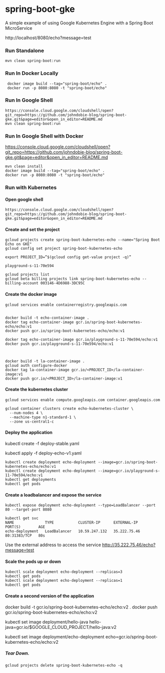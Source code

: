 # spring-boot-gke
A simple example of using Google Kubernetes Engine with a Spring Boot MicroService

http://localhost/8080/echo?message=test

### Run Standalone
```
mvn clean spring-boot:run
```

### Run In Docker Locally
``` 
 docker image build --tag="spring-boot/echo" .
 docker run -p 8080:8080 -t "spring-boot/echo"    
```

### Run In Google Shell
```
https://console.cloud.google.com/cloudshell/open?git_repo=https://github.com/johndobie-blog/spring-boot-gke.git&page=editor&open_in_editor=README.md
mvn clean spring-boot:run
```

### Run In Google Shell with Docker
https://console.cloud.google.com/cloudshell/open?git_repo=https://github.com/johndobie-blog/spring-boot-gke.git&page=editor&open_in_editor=README.md

```
mvn clean install
docker image build --tag="spring-boot/echo" .
docker run -p 8080:8080 -t "spring-boot/echo"    
```

### Run with Kubernetes

#### Open google shell
```
https://console.cloud.google.com/cloudshell/open?git_repo=https://github.com/johndobie-blog/spring-boot-gke.git&page=editor&open_in_editor=README.md
```

#### Create and set the project
```
gcloud projects create spring-boot-kubernetes-echo --name="Spring Boot Echo on GKE"
gcloud config set project spring-boot-kubernetes-echo

export PROJECT_ID=”$(gcloud config get-value project -q)”

playground-s-11-70e594

gcloud projects list
gcloud beta billing projects link spring-boot-kubernetes-echo --billing-account 003146-4D6988-3DC95C
```

#### Create the docker image
``` 
gcloud services enable containerregistry.googleapis.com


docker build -t echo-container-image .
docker tag echo-container-image gcr.io/spring-boot-kubernetes-echo/echo:v1
docker push gcr.io/spring-boot-kubernetes-echo/echo:v1

docker tag echo-container-image gcr.io/playground-s-11-70e594/echo:v1
docker push gcr.io/playground-s-11-70e594/echo:v1



docker build -t la-container-image .
gcloud auth configure-docker
docker tag la-container-image gcr.io/<PROJECT_ID>/la-container-image:v1
docker push gcr.io/<PROJECT_ID>/la-container-image:v1
```

#### Create the kubernetes cluster
```
gcloud services enable compute.googleapis.com container.googleapis.com

gcloud container clusters create echo-kubernetes-cluster \
  --num-nodes 4 \
  --machine-type n1-standard-1 \
  --zone us-central1-c
```

#### Deploy the application


kubectl create -f deploy-stable.yaml

kubectl apply -f deploy-echo-v1.yaml

```   
kubectl create deployment echo-deployment --image=gcr.io/spring-boot-kubernetes-echo/echo:v1
kubectl create deployment echo-deployment --image=gcr.io/playground-s-11-70e594/echo:v1
kubectl get deployments 
kubectl get pods
```

#### Create a loadbalancer and expose the service
```
kubectl expose deployment echo-deployment --type=LoadBalancer --port 80 --target-port 8080

kubectl get svc
NAME              TYPE           CLUSTER-IP      EXTERNAL-IP    PORT(S)        AGE
echo-deployment   LoadBalancer   10.59.247.132   35.222.75.46   80:31383/TCP   80s
```

Use the external address to access the service http://35.222.75.46/echo?message=test 

#### Scale the pods up or down
```
kubectl scale deployment echo-deployment --replicas=3
kubectl get pods
kubectl scale deployment echo-deployment --replicas=1
kubectl get pods
```

#### Create a second version of the application
docker build -t gcr.io/spring-boot-kubernetes-echo/echo:v2 .
docker push gcr.io/spring-boot-kubernetes-echo/echo:v2

kubectl set image deployment/hello-java hello-java=gcr.io/$GOOGLE_CLOUD_PROJECT/hello-java:v2

kubectl set image deployment/echo-deployment echo=gcr.io/spring-boot-kubernetes-echo/echo:v2

##### Tear Down.
```
gcloud projects delete spring-boot-kubernetes-echo -q
```
